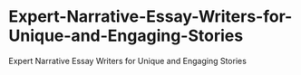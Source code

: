 # Expert-Narrative-Essay-Writers-for-Unique-and-Engaging-Stories
Expert Narrative Essay Writers for Unique and Engaging Stories
